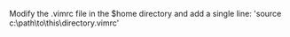 Modify the .vimrc file in the $home directory and add a single line: 'source c:\path\to\this\directory\.vimrc'
